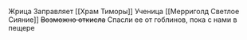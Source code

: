 Жрица
Заправляет [[Храм Тиморы]]
Ученица [[Мерриголд Светлое Сияние]]
~~Возможно откисла~~
Спасли ее от гоблинов, пока с нами в пещере
